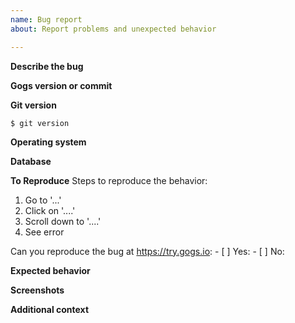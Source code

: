 ```yaml
---
name: Bug report
about: Report problems and unexpected behavior

---
```


<!--

First of all, please read https://www.chiark.greenend.org.uk/~sgtatham/bugs.html.

If you don't want to read, it's up to you. But don't waste your time continue reporting.

The issue will be closed without any explanation if it does not satisfy any of following requirements:

1. Please speak English, we have forum in 中文: https://discuss.gogs.io/c/getting-help/getting-help-chinese.
2. Please post any questions, configuration or deploy problems on our forum: https://discuss.gogs.io.
3. Please do not end your title with a question mark or period.
4. Please take a moment to search and make sure the issue doesn't already exist.
5. Please give all relevant information below for bug reports; incomplete details are considered invalid report.

-->

**Describe the bug**
<!-- A clear and concise description of what the bug is. -->

**Gogs version or commit**
<!-- The version number or the commit SHA of the Gogs instance you use -->

**Git version**

```
$ git version

```

**Operating system**
<!-- The name and version of your operating system -->

**Database**
<!-- The database and version you use -->

**To Reproduce**
Steps to reproduce the behavior:
1. Go to '...'
2. Click on '....'
3. Scroll down to '....'
4. See error

<!-- Use [x] to check the box -->
Can you reproduce the bug at https://try.gogs.io:
    - [ ] Yes: <!-- provide example URL -->
    - [ ] No: <!-- explain why below -->

**Expected behavior**
<!-- A clear and concise description of what you expected to happen. -->

**Screenshots**
<!-- If applicable, add screenshots to help explain your problem. -->

**Additional context**
<!-- Please include any error logs found in `log/gogs.log` -->
